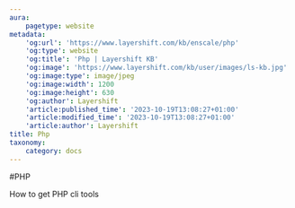 ```yaml
---
aura:
    pagetype: website
metadata:
    'og:url': 'https://www.layershift.com/kb/enscale/php'
    'og:type': website
    'og:title': 'Php | Layershift KB'
    'og:image': 'https://www.layershift.com/kb/user/images/ls-kb.jpg'
    'og:image:type': image/jpeg
    'og:image:width': 1200
    'og:image:height': 630
    'og:author': Layershift
    'article:published_time': '2023-10-19T13:08:27+01:00'
    'article:modified_time': '2023-10-19T13:08:27+01:00'
    'article:author': Layershift
title: Php
taxonomy:
    category: docs
---
```


#PHP

How to get PHP cli tools